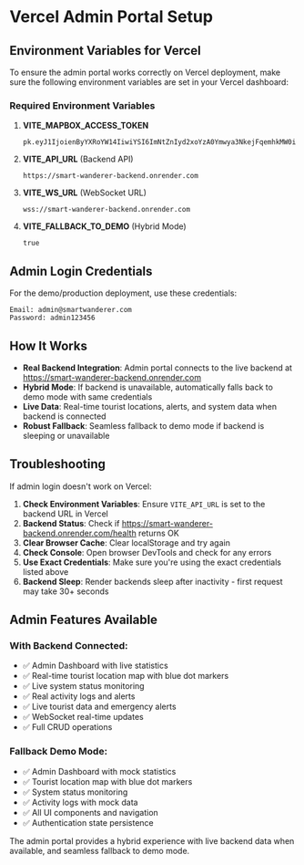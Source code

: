 # Vercel Admin Portal Setup

## Environment Variables for Vercel

To ensure the admin portal works correctly on Vercel deployment, make sure the following environment variables are set in your Vercel dashboard:

### Required Environment Variables

1. **VITE_MAPBOX_ACCESS_TOKEN**
   ```
   pk.eyJ1IjoienByYXRoYW14IiwiYSI6ImNtZnIyd2xoYzA0Ymwya3NkejFqemhkMW0ifQ.Da77w6Dyml0JEuHHc_RQsA
   ```

2. **VITE_API_URL** (Backend API)
   ```
   https://smart-wanderer-backend.onrender.com
   ```

3. **VITE_WS_URL** (WebSocket URL)
   ```
   wss://smart-wanderer-backend.onrender.com
   ```

4. **VITE_FALLBACK_TO_DEMO** (Hybrid Mode)
   ```
   true
   ```

## Admin Login Credentials

For the demo/production deployment, use these credentials:

```
Email: admin@smartwanderer.com
Password: admin123456
```

## How It Works

- **Real Backend Integration**: Admin portal connects to the live backend at https://smart-wanderer-backend.onrender.com
- **Hybrid Mode**: If backend is unavailable, automatically falls back to demo mode with same credentials
- **Live Data**: Real-time tourist locations, alerts, and system data when backend is connected
- **Robust Fallback**: Seamless fallback to demo mode if backend is sleeping or unavailable

## Troubleshooting

If admin login doesn't work on Vercel:

1. **Check Environment Variables**: Ensure `VITE_API_URL` is set to the backend URL in Vercel
2. **Backend Status**: Check if https://smart-wanderer-backend.onrender.com/health returns OK
3. **Clear Browser Cache**: Clear localStorage and try again
4. **Check Console**: Open browser DevTools and check for any errors
5. **Use Exact Credentials**: Make sure you're using the exact credentials listed above
6. **Backend Sleep**: Render backends sleep after inactivity - first request may take 30+ seconds

## Admin Features Available

### With Backend Connected:
- ✅ Admin Dashboard with live statistics
- ✅ Real-time tourist location map with blue dot markers
- ✅ Live system status monitoring
- ✅ Real activity logs and alerts
- ✅ Live tourist data and emergency alerts
- ✅ WebSocket real-time updates
- ✅ Full CRUD operations

### Fallback Demo Mode:
- ✅ Admin Dashboard with mock statistics
- ✅ Tourist location map with blue dot markers  
- ✅ System status monitoring
- ✅ Activity logs with mock data
- ✅ All UI components and navigation
- ✅ Authentication state persistence

The admin portal provides a hybrid experience with live backend data when available, and seamless fallback to demo mode.
